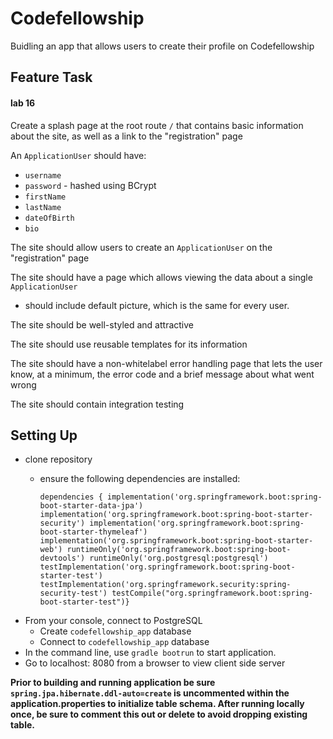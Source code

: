 # Codefellowship
Buidling an app that allows users to create their profile on Codefellowship

## Feature Task

#### lab 16
Create a splash page at the root route `/` that contains basic information about the site, as well as a link to the "registration" page

An `ApplicationUser` should have:
* `username`
* `password` - hashed using BCrypt
* `firstName`
* `lastName`
* `dateOfBirth`
* `bio`

The site should allow users to create an `ApplicationUser` on the "registration" page

The site should have a page which allows viewing the data about a single `ApplicationUser`
* should include default picture, which is the same for every user.

The site should be well-styled and attractive

The site should use reusable templates for its information

The site should have a non-whitelabel error handling page that lets the user know, at a minimum, the error code and a brief message about what went wrong

The site should contain integration testing



## Setting Up
* clone repository
    * ensure the following dependencies are installed:

         `dependencies {
    	implementation('org.springframework.boot:spring-boot-starter-data-jpa')
        	implementation('org.springframework.boot:spring-boot-starter-security')
        	implementation('org.springframework.boot:spring-boot-starter-thymeleaf')
        	implementation('org.springframework.boot:spring-boot-starter-web')
        	runtimeOnly('org.springframework.boot:spring-boot-devtools')
        	runtimeOnly('org.postgresql:postgresql')
        	testImplementation('org.springframework.boot:spring-boot-starter-test')
        	testImplementation('org.springframework.security:spring-security-test')
        	testCompile("org.springframework.boot:spring-boot-starter-test")}`
* From your console, connect to PostgreSQL
    * Create `codefellowship_app` database
    * Connect to `codefellowship_app` database
* In the command line, use `gradle bootrun` to start application.
* Go to localhost: 8080 from a browser to view client side server

**Prior to building and running application be sure `spring.jpa.hibernate.ddl-auto=create` is uncommented within the application.properties to initialize table schema. After running locally once, be sure to comment this out or delete to avoid dropping existing table.**
